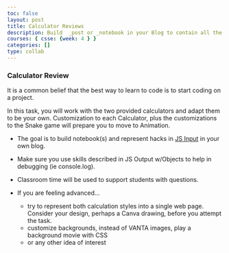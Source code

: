 ```yaml
---
toc: false
layout: post
title: Calculator Reviews
description: Build  _post or _notebook in your Blog to contain all the hacks from JS Input lecture.
courses: { csse: {week: 4 } }
categories: []
type: collab
---
```


### Calculator Review
It is a common belief that the best way to learn to code is to start coding on a project.  

In this task, you will work with the two provided calculators and adapt them to be your own.  Customization to each Calculator, plus the customizations to the Snake game will prepare you to move to Animation.

- The goal is to build notebook(s) and represent hacks in [JS Input](https://nighthawkcoders.github.io/teacher//c3.0/c3.1/c4.1/2023/09/06/javascript-input_IPYNB_2_.html) in your own blog. 

- Make sure you use skills described in JS Output w/Objects to help in debugging (ie console.log).

- Classroom time will be used to support students with questions.

- If you are feeling advanced...
    - try to represent both calculation styles into a single web page.  Consider your design, perhaps a Canva drawing, before you attempt the task.  
    - customize backgrounds, instead of VANTA images, play a background movie with CSS
    - or any other idea of interest
